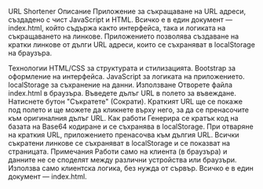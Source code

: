 URL Shortener
Описание
Приложение за съкращаване на URL адреси, създадено с чист JavaScript и HTML. Всичко е в един документ — index.html, който съдържа както интерфейса, така и логиката на съкращаването на линкове. Приложението позволява създаване на кратки линкове от дълги URL адреси, които се съхраняват в localStorage на браузъра.

Технологии
HTML/CSS за структурата и стилизацията.
Bootstrap за оформление на интерфейса.
JavaScript за логиката на приложението.
localStorage за съхранение на данни.
Използване
Отворете файла index.html в браузъра.
Въведете дълъг URL в полето за въвеждане.
Натиснете бутон "Съкратете" (Сократи).
Краткият URL ще се покаже под полето и ще можете да кликнете върху него, за да се пренасочите към оригиналния дълъг URL.
Как работи
Генерира се кратък код на базата на Base64 кодиране и се съхранява в localStorage.
При отваряне на краткия URL, приложението пренасочва към дългия URL.
Всички съкратени линкове се съхраняват в localStorage и се показват на страницата.
Примечания
Работи само на клиента (в браузъра) и данните не се споделят между различни устройства или браузъри.
Използва само клиентска логика, без нужда от сървър.
Всичко е в един документ — index.html.